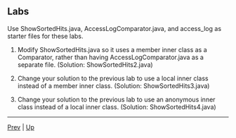 ## Labs

Use ShowSortedHits.java, AccessLogComparator.java, and access_log as starter files for these labs.

1. Modify ShowSortedHits.java so it uses a member inner class as a Comparator, rather than having AccessLogComparator.java as a separate file.
(Solution: ShowSortedHits2.java)

1. Change your solution to the previous lab to use a local inner class instead of a member inner class.
(Solution: ShowSortedHits3.java)

1. Change your solution to the previous lab to use an anonymous inner class instead of a local inner class.
(Solution: ShowSortedHits4.java)

<hr>

[Prev](InnerClasses.md) | [Up](../README.md)

